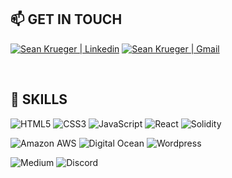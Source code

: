 ## 📫 GET IN TOUCH

<a href="https://www.linkedin.com/in/seokrueger/"><img src="https://img.shields.io/badge/LinkedIn-0077B5?style=for-the-badge&logo=linkedin&logoColor=white" alt="Sean Krueger | Linkedin" /></a>
<a href="mailto:seokrueger@gmail.com?subject=Hello%20Sean"><img src="https://img.shields.io/badge/gmail-%23D14836.svg?&style=for-the-badge&logo=gmail&logoColor=white" alt="Sean Krueger | Gmail" /></a>&nbsp;&nbsp;&nbsp;&nbsp;


<br>

## 🚀 SKILLS 

![HTML5](https://img.shields.io/badge/html5-%23E34F26.svg?style=for-the-badge&logo=html5&logoColor=white)
![CSS3](https://img.shields.io/badge/css3-%231572B6.svg?style=for-the-badge&logo=css3&logoColor=white)
![JavaScript](https://img.shields.io/badge/javascript-%23323330.svg?style=for-the-badge&logo=javascript&logoColor=%23F7DF1E)
![React](https://img.shields.io/badge/react-%2320232a.svg?style=for-the-badge&logo=react&logoColor=%2361DAFB)
![Solidity](https://img.shields.io/badge/Solidity-e6e6e6?style=for-the-badge&logo=solidity&logoColor=black) 
<!-- ![SQLite](https://img.shields.io/badge/sqlite-%2307405e.svg?style=for-the-badge&logo=sqlite&logoColor=white) -->
![Amazon AWS](https://img.shields.io/badge/Amazon_AWS-FF9900?style=for-the-badge&logo=amazonaws&logoColor=white)
![Digital Ocean](https://img.shields.io/badge/Digital_Ocean-0080FF?style=for-the-badge&logo=DigitalOcean&logoColor=white)
![Wordpress](https://img.shields.io/badge/Wordpress-21759B?style=for-the-badge&logo=wordpress&logoColor=white)
<!-- ![Postgres](https://img.shields.io/badge/postgres-%23316192.svg?style=for-the-badge&logo=postgresql&logoColor=white) -->
![Medium](https://img.shields.io/badge/Medium-12100E?style=for-the-badge&logo=medium&logoColor=white)
![Discord](https://img.shields.io/badge/Discord-5865F2?style=for-the-badge&logo=discord&logoColor=white)
<br>
